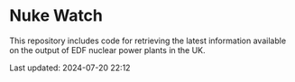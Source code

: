 # Nuke Watch

This repository includes code for retrieving the latest information available on the output of EDF nuclear power plants in the UK.

Last updated: 2024-07-20 22:12